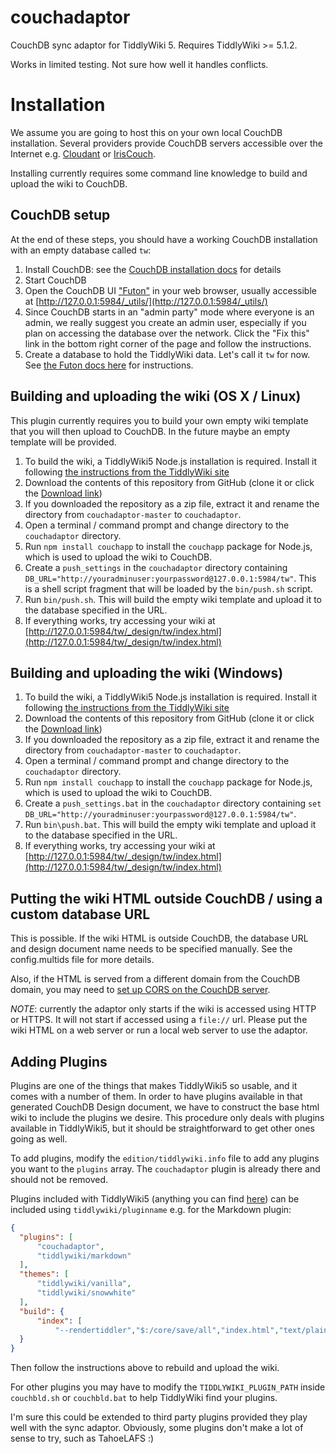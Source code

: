 couchadaptor
============

CouchDB sync adaptor for TiddlyWiki 5. Requires TiddlyWiki >= 5.1.2.

Works in limited testing. Not sure how well it handles conflicts.

# Installation

We assume you are going to host this on your own local CouchDB installation.
Several providers provide CouchDB servers accessible over the Internet e.g.
[Cloudant](https://cloudant.com/) or [IrisCouch](http://www.iriscouch.com/).

Installing currently requires some command line knowledge to build and upload the wiki to CouchDB. 

## CouchDB setup

At the end of these steps, you should have a working CouchDB installation with an empty database called `tw`:

1. Install CouchDB: see the [CouchDB installation docs](http://docs.couchdb.org/en/latest/install/index.html)  for details
2. Start CouchDB
3. Open the CouchDB UI ["Futon"](http://docs.couchdb.org/en/latest/intro/futon.html) in your web browser, 
usually accessible at [http://127.0.0.1:5984/_utils/](http://127.0.0.1:5984/_utils/)
4. Since CouchDB starts in an "admin party" mode where everyone is an admin, 
we really suggest you create an admin user, especially if you plan on accessing the database over the network.
Click the "Fix this" link in the bottom right corner of the page and follow the instructions.
5. Create a database to hold the TiddlyWiki data. Let's call it `tw` for now. See [the Futon docs here](http://docs.couchdb.org/en/latest/intro/futon.html#managing-databases-and-documents) for instructions.

## Building and uploading the wiki (OS X / Linux)

This plugin currently requires you to build your own empty wiki template that you will then upload to CouchDB. In the future maybe an empty 
template will be provided.

1. To build the wiki, a TiddlyWiki5 Node.js installation is required. Install it following 
[the instructions from the TiddlyWiki site](http://tiddlywiki.com/static/GettingStarted%2520-%2520Node.js.html)
2. Download the contents of this repository from GitHub (clone it or click the 
[Download link](https://github.com/wshallum/couchadaptor/archive/master.zip))
3. If you downloaded the repository as a zip file, extract it and rename the directory from `couchadaptor-master` to `couchadaptor`.
4. Open a terminal / command prompt and change directory to the `couchadaptor` directory.
5. Run `npm install couchapp` to install the `couchapp` package for Node.js, which is used to upload the wiki to CouchDB.
6. Create a `push_settings` in the `couchadaptor` directory containing `DB_URL="http://youradminuser:yourpassword@127.0.0.1:5984/tw"`. 
This is a shell script fragment that will be loaded by the `bin/push.sh` script.
7. Run `bin/push.sh`. This will build the empty wiki template and upload it to the database specified in the URL.
8. If everything works, try accessing your wiki at [http://127.0.0.1:5984/tw/_design/tw/index.html](http://127.0.0.1:5984/tw/_design/tw/index.html)

## Building and uploading the wiki (Windows)

1. To build the wiki, a TiddlyWiki5 Node.js installation is required. Install it following 
[the instructions from the TiddlyWiki site](http://tiddlywiki.com/static/GettingStarted%2520-%2520Node.js.html)
2. Download the contents of this repository from GitHub (clone it or click the 
[Download link](https://github.com/wshallum/couchadaptor/archive/master.zip))
3. If you downloaded the repository as a zip file, extract it and rename the directory from `couchadaptor-master` to `couchadaptor`.
4. Open a terminal / command prompt and change directory to the `couchadaptor` directory.
5. Run `npm install couchapp` to install the `couchapp` package for Node.js, which is used to upload the wiki to CouchDB.
6. Create a `push_settings.bat` in the `couchadaptor` directory containing `set DB_URL="http://youradminuser:yourpassword@127.0.0.1:5984/tw"`. 
7. Run `bin\push.bat`. This will build the empty wiki template and upload it to the database specified in the URL.
8. If everything works, try accessing your wiki at [http://127.0.0.1:5984/tw/_design/tw/index.html](http://127.0.0.1:5984/tw/_design/tw/index.html)

## Putting the wiki HTML outside CouchDB / using a custom database URL

This is possible. If the wiki HTML is outside CouchDB, the database URL and design document name needs to be specified manually. See the config.multids file for more details.

Also, if the HTML is served from a different domain from the CouchDB domain, you may need to [set up CORS on the CouchDB server](http://docs.couchdb.org/en/1.6.1/config/http.html#config-cors).

_NOTE_: currently the adaptor only starts if the wiki is accessed using HTTP or HTTPS. It will not start if accessed
using a `file://` url. Please put the wiki HTML on a web server or run a local web server to use the adaptor.

## Adding Plugins
Plugins are one of the things that makes TiddlyWiki5 so usable, and it comes with a number of them. In order to have plugins available in that generated CouchDB Design document, we have to construct the base html wiki to include the plugins we desire. This procedure only deals with plugins available in TiddlyWiki5, but it should be straightforward to get other ones going as well.

To add plugins, modify the `edition/tiddlywiki.info` file to add any plugins you want to the `plugins` array. The `couchadaptor` plugin is already there and should not be removed. 

Plugins included with TiddlyWiki5 (anything you can find [here](https://github.com/Jermolene/TiddlyWiki5/tree/master/plugins/tiddlywiki)) can be included using `tiddlywiki/pluginname` e.g. for the Markdown plugin:

  ```json
  {
	"plugins": [
		"couchadaptor",
		"tiddlywiki/markdown"
	],
	"themes": [
		"tiddlywiki/vanilla",
		"tiddlywiki/snowwhite"
	],
	"build": {
		"index": [
			"--rendertiddler","$:/core/save/all","index.html","text/plain"]
	}
}
  ```

Then follow the instructions above to rebuild and upload the wiki.

For other plugins you may have to modify the `TIDDLYWIKI_PLUGIN_PATH` inside `couchbld.sh` or `couchbld.bat` to help TiddlyWiki find your plugins.

I'm sure this could be extended to third party plugins provided they play well with the sync adaptor. Obviously, some plugins don't make a lot of sense to try, such as TahoeLAFS :)
